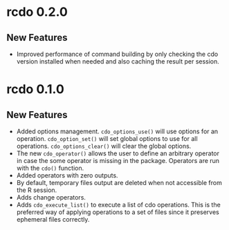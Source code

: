 # rcdo 0.2.0

## New Features

-   Improved performance of command building by only checking the cdo version installed when needed and also caching the result per session.

# rcdo 0.1.0

## New Features

-   Added options management. `cdo_options_use()` will use options for an operation. `cdo_option_set()` will set global options to use for all operations. `cdo_options_clear()` will clear the global options.
-   The new `cdo_operator()` allows the user to define an arbitrary operator in case the some operator is missing in the package. Operators are run with the `cdo()` function.
-   Added operators with zero outputs.
-   By default, temporary files output are deleted when not accessible from the R session.
-   Adds change operators.
-   Adds `cdo_execute_list()` to execute a list of cdo operations. This is the preferred way of applying operations to a set of files since it preserves ephemeral files correctly.

